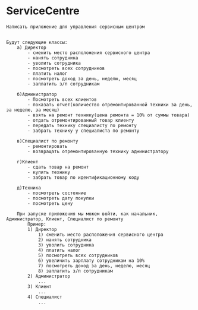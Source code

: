 # ServiceCentre
 	Написать приложение для управления сервисным центром 
 	
 	
	Будут следующие классы:
		а) Директор
			- сменить место расположения сервисного центра
			- нанять сотрудника
			- уволить сотрудника
			- посмотреть всех сотрудников
			- платить налог
			- посмотреть доход за день, неделю, месяц
			- заплатить з/п сотрудникам

		б)Администратор
			- Посмотреть всех клиентов
			- показать отчет(количество отремонтированной техники за день, за неделю, за месяц)
			- взять на ремонт технику(цена ремонта = 10% от суммы товара)
			- отдать отремонтированный товар клиенту
			- передать технику специалисту по ремонту
			- забрать технику у специалиста по ремонту

		в)Специалист по ремонту
			- ремонтировать
			- возвращать отремонтированную технику администратору

		г)Клиент
			- сдать товар на ремонт
			- купить технику
			- забрать товар по идентификационному коду

		д)Техника
			- посмотреть состояние
			- посмотреть дату покупки
			- посмотреть цену

		При запуске	приложения мы можем войти, как начальник, Администратор, Клиент, Специалист по ремонту
			Пример:
			1) Директор
				1) сменить место расположения сервисного центра
				2) нанять сотрудника
				3) уволить сотрудника
				4) платить налог
				5) посмотреть всех сотрудников
				6) увеличить зарплату сотрудникам на 10%
				7) посмотреть доход за день, неделю, месяц
				8) заплатить з/п сотрудникам
			2) Администратор
				...
			3) Клиент
				...
			4) Специалист
				...
